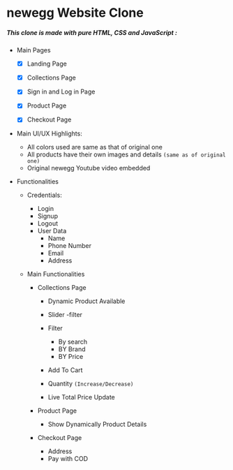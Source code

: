 # newegg Website Clone

##### This clone is made with pure HTML, CSS and JavaScript :

- Main Pages

  - [x] Landing Page
  - [x] Collections Page
  - [x] Sign in and Log in Page
  - [x] Product Page
  - [x] Checkout Page
 

- Main UI/UX Highlights:

  - All colors used are same as that of original one
  - All products have their own images and details `(same as of original one)`
  - Original newegg Youtube video embedded

- Functionalities
  - Credentials:
    - Login
    - Signup
    - Logout
    - User Data
      - Name
      - Phone Number
      - Email
      - Address

  - Main Functionalities
    - Collections Page
      - Dynamic Product Available
      - Slider
      -filter
      
      - Filter
        - By search
        - BY Brand
        - BY Price
        

      - Add To Cart
      - Quantity `(Increase/Decrease)`
      - Live Total Price Update
    - Product Page
      - Show Dynamically Product Details
      
    - Checkout Page
        - Address
        - Pay with COD



